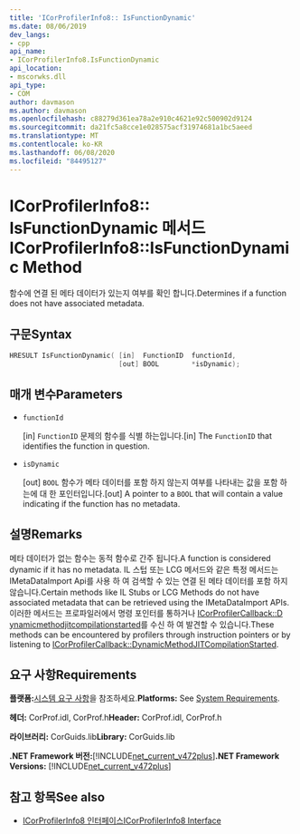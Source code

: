 ```yaml
---
title: 'ICorProfilerInfo8:: IsFunctionDynamic'
ms.date: 08/06/2019
dev_langs:
- cpp
api_name:
- ICorProfilerInfo8.IsFunctionDynamic
api_location:
- mscorwks.dll
api_type:
- COM
author: davmason
ms.author: davmason
ms.openlocfilehash: c88279d361ea78a2e910c4621e92c500902d9124
ms.sourcegitcommit: da21fc5a8cce1e028575acf31974681a1bc5aeed
ms.translationtype: MT
ms.contentlocale: ko-KR
ms.lasthandoff: 06/08/2020
ms.locfileid: "84495127"
---
```

# <a name="icorprofilerinfo8isfunctiondynamic-method"></a><span data-ttu-id="226f8-102">ICorProfilerInfo8:: IsFunctionDynamic 메서드</span><span class="sxs-lookup"><span data-stu-id="226f8-102">ICorProfilerInfo8::IsFunctionDynamic Method</span></span>

<span data-ttu-id="226f8-103">함수에 연결 된 메타 데이터가 있는지 여부를 확인 합니다.</span><span class="sxs-lookup"><span data-stu-id="226f8-103">Determines if a function does not have associated metadata.</span></span>

## <a name="syntax"></a><span data-ttu-id="226f8-104">구문</span><span class="sxs-lookup"><span data-stu-id="226f8-104">Syntax</span></span>

```cpp
HRESULT IsFunctionDynamic( [in]  FunctionID  functionId,
                           [out] BOOL        *isDynamic);
```

## <a name="parameters"></a><span data-ttu-id="226f8-105">매개 변수</span><span class="sxs-lookup"><span data-stu-id="226f8-105">Parameters</span></span>

- `functionId`

  <span data-ttu-id="226f8-106">\[in] `FunctionID` 문제의 함수를 식별 하는입니다.</span><span class="sxs-lookup"><span data-stu-id="226f8-106">\[in]  The `FunctionID` that identifies the function in question.</span></span>

- `isDynamic`

  <span data-ttu-id="226f8-107">\[out] `BOOL` 함수가 메타 데이터를 포함 하지 않는지 여부를 나타내는 값을 포함 하는에 대 한 포인터입니다.</span><span class="sxs-lookup"><span data-stu-id="226f8-107">\[out] A pointer to a `BOOL` that will contain a value indicating if the function has no metadata.</span></span>

## <a name="remarks"></a><span data-ttu-id="226f8-108">설명</span><span class="sxs-lookup"><span data-stu-id="226f8-108">Remarks</span></span>

<span data-ttu-id="226f8-109">메타 데이터가 없는 함수는 동적 함수로 간주 됩니다.</span><span class="sxs-lookup"><span data-stu-id="226f8-109">A function is considered dynamic if it has no metadata.</span></span> <span data-ttu-id="226f8-110">IL 스텁 또는 LCG 메서드와 같은 특정 메서드는 IMetaDataImport Api를 사용 하 여 검색할 수 있는 연결 된 메타 데이터를 포함 하지 않습니다.</span><span class="sxs-lookup"><span data-stu-id="226f8-110">Certain methods like IL Stubs or LCG Methods do not have associated metadata that can be retrieved using the IMetaDataImport APIs.</span></span> <span data-ttu-id="226f8-111">이러한 메서드는 프로파일러에서 명령 포인터를 통하거나 [ICorProfilerCallback::D ynamicmethodjitcompilationstarted](icorprofilercallback8-dynamicmethodjitcompilationstarted-method.md)를 수신 하 여 발견할 수 있습니다.</span><span class="sxs-lookup"><span data-stu-id="226f8-111">These methods can be encountered by profilers through instruction pointers or by listening to [ICorProfilerCallback::DynamicMethodJITCompilationStarted](icorprofilercallback8-dynamicmethodjitcompilationstarted-method.md).</span></span>

## <a name="requirements"></a><span data-ttu-id="226f8-112">요구 사항</span><span class="sxs-lookup"><span data-stu-id="226f8-112">Requirements</span></span>

<span data-ttu-id="226f8-113">**플랫폼:**[시스템 요구 사항](../../get-started/system-requirements.md)을 참조하세요.</span><span class="sxs-lookup"><span data-stu-id="226f8-113">**Platforms:** See [System Requirements](../../get-started/system-requirements.md).</span></span>

<span data-ttu-id="226f8-114">**헤더:** CorProf.idl, CorProf.h</span><span class="sxs-lookup"><span data-stu-id="226f8-114">**Header:** CorProf.idl, CorProf.h</span></span>

<span data-ttu-id="226f8-115">**라이브러리:** CorGuids.lib</span><span class="sxs-lookup"><span data-stu-id="226f8-115">**Library:** CorGuids.lib</span></span>

<span data-ttu-id="226f8-116">**.NET Framework 버전:**[!INCLUDE[net_current_v472plus](../../../../includes/net-current-v472plus.md)]</span><span class="sxs-lookup"><span data-stu-id="226f8-116">**.NET Framework Versions:** [!INCLUDE[net_current_v472plus](../../../../includes/net-current-v472plus.md)]</span></span>

## <a name="see-also"></a><span data-ttu-id="226f8-117">참고 항목</span><span class="sxs-lookup"><span data-stu-id="226f8-117">See also</span></span>

- [<span data-ttu-id="226f8-118">ICorProfilerInfo8 인터페이스</span><span class="sxs-lookup"><span data-stu-id="226f8-118">ICorProfilerInfo8 Interface</span></span>](icorprofilerinfo8-interface.md)
